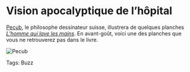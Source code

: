 # Vision apocalyptique de l&#8217;hôpital

[Pecub](http://www.pecub.ch/), le philosophe dessinateur suisse, illustrera de quelques planches [*L’homme qui lave les mains*](/homme-qui-lave-les-mains/). En avant-goût, voici une des planches que vous ne retrouverez pas dans le livre.

![Pecub](https://tcrouzet.com/images_tc/2013/09/pl_01.jpg)



Tags: Buzz